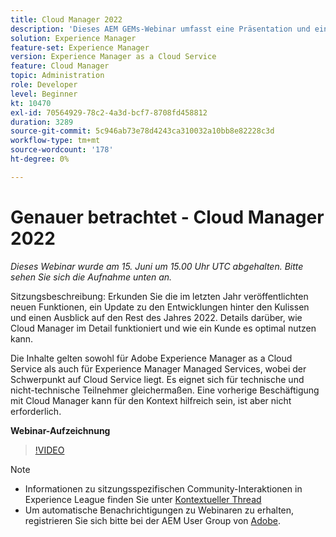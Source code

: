 ```yaml
---
title: Cloud Manager 2022
description: 'Dieses AEM GEMs-Webinar umfasst eine Präsentation und eine Demo zu folgenden Themen: Erkunden Sie die neuen Funktionen, die im letzten Jahr veröffentlicht wurden, ein Update zu… (Beschreibungen sollten zwischen 60 und 160 Zeichen lang sein)'
solution: Experience Manager
feature-set: Experience Manager
version: Experience Manager as a Cloud Service
feature: Cloud Manager
topic: Administration
role: Developer
level: Beginner
kt: 10470
exl-id: 70564929-78c2-4a3d-bcf7-8708fd458812
duration: 3289
source-git-commit: 5c946ab73e78d4243ca310032a10bb8e82228c3d
workflow-type: tm+mt
source-wordcount: '178'
ht-degree: 0%

---
```


# Genauer betrachtet - Cloud Manager 2022

*Dieses Webinar wurde am 15. Juni um 15.00 Uhr UTC abgehalten. Bitte sehen Sie sich die Aufnahme unten an.*

Sitzungsbeschreibung:
Erkunden Sie die im letzten Jahr veröffentlichten neuen Funktionen, ein Update zu den Entwicklungen hinter den Kulissen und einen Ausblick auf den Rest des Jahres 2022. Details darüber, wie Cloud Manager im Detail funktioniert und wie ein Kunde es optimal nutzen kann.

Die Inhalte gelten sowohl für Adobe Experience Manager as a Cloud Service als auch für Experience Manager Managed Services, wobei der Schwerpunkt auf Cloud Service liegt. Es eignet sich für technische und nicht-technische Teilnehmer gleichermaßen. Eine vorherige Beschäftigung mit Cloud Manager kann für den Kontext hilfreich sein, ist aber nicht erforderlich.

**Webinar-Aufzeichnung**

>[!VIDEO](https://video.tv.adobe.com/v/343876)

>[!NOTE]
>
>* Informationen zu sitzungsspezifischen Community-Interaktionen in Experience League finden Sie unter [Kontextueller Thread](https://adobe.ly/3O0rdzd)
>* Um automatische Benachrichtigungen zu Webinaren zu erhalten, registrieren Sie sich bitte bei der AEM User Group von [Adobe](https://aem-augs.adobe.com/).
